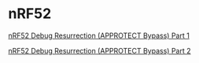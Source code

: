 # nRF52

[nRF52 Debug Resurrection (APPROTECT Bypass) Part 1](https://limitedresults.com/2020/06/nrf52-debug-resurrection-approtect-bypass/)

[nRF52 Debug Resurrection (APPROTECT Bypass) Part 2](https://limitedresults.com/2020/06/nrf52-debug-resurrection-approtect-bypass-part-2/)
